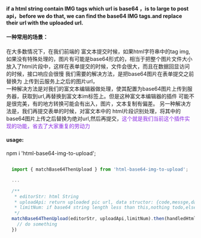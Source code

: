 
#### if a html string contain IMG tags which url is base64 ，is to large to post api，before we do that, we can find the base64 IMG tags.and replace their url with the uploaded url.

#### 一种常用的场景：
在大多数情况下，在我们前端的 富文本提交时候，如果html字符串中的tag img,如果没有特殊处理的，图片有可能是base64形式的，相当于把整个图片文件大小 放入了html片段中，这样在表单提交的时候，文件会很大，而且在数据回显访问的时候，接口响应会很慢
我们需要的解决方法，是把base64图片在表单提交之前 替换为 上传到云服务上之后的图片url，  
    一种解决方法是对我们的富文本编辑器做处理，使其配置为base64图片上传到服务器，获取到url,再替换到富文本im标签上。但是这种富文本编辑器的插件 可能不是很完美，有的地方转换可能会有出入，图片，文本复制有偏差。
    另一种解决方法是，我们再提交表单的时候，对富文本中的 html片段识别处理，将其中的base64图片上传之后替换为绝对url,然后再提交，<span style="color:blueviolet;">这个就是我们当前这个插件实现的功能，省去了大家重复的劳动力</span>
  
#### usage:
  npm i 'html-base64-img-to-upload';

  ``` js

    import { matchBase64ThenUpload } from 'html-base64-img-to-upload';

    ...

    /**
     * editorStr: html String
     * uploadApi: return uploaded pic url, data structor: {code,messge,data}  res.data
     * limitNum: if base64 string length less than this,nothing todo,else upload; default:0
     */
    matchBase64ThenUpload(editorStr, uploadApi,limitNum).then(handledHtmlStr=>{
      // do something
    })
 
  ```